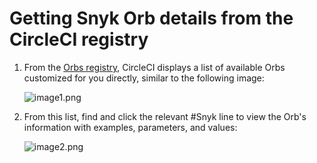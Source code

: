 # Getting Snyk Orb details from the CircleCI registry

1. From the [Orbs registry](https://circleci.com/orbs/registry/), CircleCI displays a list of available Orbs customized for you directly, similar to the following image:

   ![image1.png](https://support.snyk.io/hc/article_attachments/360006275578/uuid-10d3ba7f-799b-45a9-5c8e-b2abe9aab955-en.png)

2. From this list, find and click the relevant \#Snyk line to view the Orb's information with examples, parameters, and values:

   ![image2.png](https://support.snyk.io/hc/article_attachments/360006212917/uuid-ce212e67-b7ac-3cf7-4772-c84f6897aed9-en.png)

